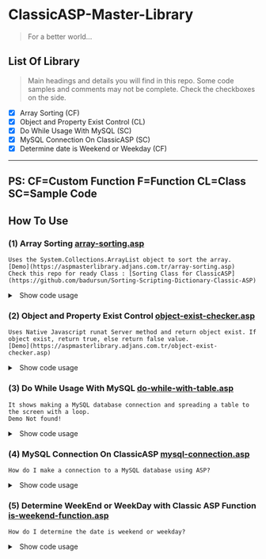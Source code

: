 # ClassicASP-Master-Library
> For a better world...

## List Of Library
> Main headings and details you will find in this repo. Some code samples and comments may not be complete. Check the checkboxes on the side.

- [x] Array Sorting (CF)
- [x] Object and Property Exist Control (CL)
- [x] Do While Usage With MySQL (SC)
- [x] MySQL Connection On ClassicASP (SC)
- [x] Determine date is Weekend or Weekday (CF)

----------------
PS: CF=Custom Function F=Function CL=Class SC=Sample Code
----------------

## How To Use
### (1) Array Sorting [array-sorting.asp](array-sorting.asp)
	Uses the System.Collections.ArrayList object to sort the array.
	[Demo](https://aspmasterlibrary.adjans.com.tr/array-sorting.asp)
	Check this repo for ready Class : [Sorting Class for ClassicASP](https://github.com/badursun/Sorting-Scripting-Dictionary-Classic-ASP)
<details>
<summary>
<a class="btnfire small stroke"><em class="fas fa-chevron-circle-down"></em>&nbsp;&nbsp;Show code usage</a> 
</summary>

```asp
<%
MyArray = Array(1,5,9,7,3,2)

tmp_data = MyArray
Response.Write "<h4>Default Array</h4>"
Response.Write Join(tmp_data) & "<hr>" 
'OUTPUT: 1 5 9 7 3 2

tmp_data = SortArray(MyArray, "ASC")
Response.Write "<h4>Sorted Array (ASC)</h4>"
Response.Write Join(tmp_data) & "<hr>" 
'OUTPUT: 1 2 3 5 7 9

tmp_data = SortArray(MyArray, "DESC")
Response.Write "<h4>Sorted Array (ASC)</h4>"
Response.Write Join(tmp_data) & "<hr>"
'OUTPUT: 9 7 5 3 2 1
%>
```
</details>

### (2) Object and Property Exist Control [object-exist-checker.asp](object-exist-checker.asp)
	Uses Native Javascript runat Server method and return object exist. If object exist, return true, else return false value.
	[Demo](https://aspmasterlibrary.adjans.com.tr/object-exist-checker.asp)
<details>
<summary>
<a class="btnfire small stroke"><em class="fas fa-chevron-circle-down"></em>&nbsp;&nbsp;Show code usage</a> 
</summary>

```asp
<%
Set Checker = New CheckerClass
' Not Exist Class: SomeClass
'------------------------------------
Set objClass = Eval("New SomeClass")
If Checker.ClassExist(objClass) = True Then
	Response.Write "<span style=""color:green"">Exist</span><br>"
Else
	Response.Write "<span style=""color:red"">Not Exist</span><br>"
End If
Set objClass = Nothing

' Not Exist Property in Class: SomeClass.SomeProperty
'------------------------------------
Set objClass = Eval("New SomeClass")
If Checker.ObjectExist(objClass, "SomeProperty") = True Then
	Response.Write "<span style=""color:green"">Exist</span><br>"
Else
	Response.Write "<span style=""color:red"">Not Exist</span><br>"
End If
Set objClass = Nothing
Set Checker = Nothing
%>
```
</details>

### (3) Do While Usage With MySQL [do-while-with-table.asp](do-while-with-table.asp)
	It shows making a MySQL database connection and spreading a table to the screen with a loop.
	Demo Not found!
<details>
<summary>
<a class="btnfire small stroke"><em class="fas fa-chevron-circle-down"></em>&nbsp;&nbsp;Show code usage</a> 
</summary>

```asp
<%
Set rsObj = Conn.Execute("SELECT * FROM tbl_name ORDER BY col_name ASC")
If rsObj.Eof Then
	' No Record Found in tbl_name
Else
    Do While Not rsObj.Eof
    	' Your Looping Code
    rsObj.MoveNext : Loop
End If
rsObj.Close : Set rsObj = Nothing
%>
```
</details>

### (4) MySQL Connection On ClassicASP [mysql-connection.asp](mysql-connection.asp)
	How do I make a connection to a MySQL database using ASP?
<details>
<summary>
<a class="btnfire small stroke"><em class="fas fa-chevron-circle-down"></em>&nbsp;&nbsp;Show code usage</a> 
</summary>

```asp
<%
Set rsObj = Conn.Execute("SELECT * FROM tbl_name ORDER BY col_name ASC")
If rsObj.Eof Then
	' No Record Found in tbl_name
Else
    Do While Not rsObj.Eof
    	' Your Looping Code
    rsObj.MoveNext : Loop
End If
rsObj.Close : Set rsObj = Nothing
%>
```
</details>

### (5) Determine WeekEnd or WeekDay with Classic ASP Function [is-weekend-function.asp](is-weekend-function.asp)
	How do I determine the date is weekend or weekday?
<details>
<summary>
<a class="btnfire small stroke"><em class="fas fa-chevron-circle-down"></em>&nbsp;&nbsp;Show code usage</a> 
</summary>

```asp
<%
IsWeekend(Date()) ' return true Or false

If IsWeekend(Date()) = True Then 
	Response.Write "Yes, It's weekend"
Else
	Response.Write "No, It's weekday"
End If
%>
```
</details>








